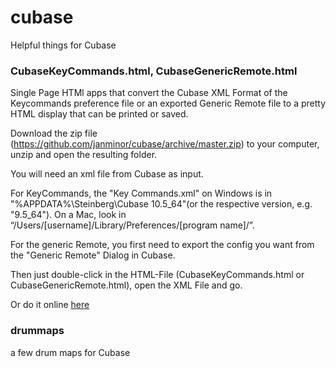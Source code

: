 # cubase
Helpful things for Cubase

### CubaseKeyCommands.html, CubaseGenericRemote.html

Single Page HTMl apps that convert the Cubase XML Format of the Keycommands preference file or an exported Generic Remote file to a pretty HTML display that can be printed or saved.

Download the zip file (https://github.com/janminor/cubase/archive/master.zip) to your computer, unzip and open the resulting folder.

You will need an xml file from Cubase as input.

For KeyCommands, the "Key Commands.xml" on Windows is in "%APPDATA%\Steinberg\Cubase 10.5_64"(or the respective version, e.g. "9.5_64").
On a Mac, look in “/Users/[username]/Library/Preferences/[program name]/”.

For the generic Remote, you first need to export the config you want from the "Generic Remote" Dialog in Cubase.

Then just double-click in the HTML-File (CubaseKeyCommands.html or CubaseGenericRemote.html), open the XML File and go.

Or do it online [here](https://janminor.gihub.io/cubase/index.html)

### drummaps

a few drum maps for Cubase
  
